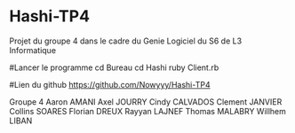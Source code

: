 # Hashi-TP4
Projet du groupe 4 dans le cadre du Genie Logiciel du S6 de L3 Informatique

#Lancer le programme
cd Bureau
cd Hashi
ruby Client.rb

#Lien du github
https://github.com/Nowyyy/Hashi-TP4

Groupe 4
Aaron AMANI
Axel JOURRY
Cindy CALVADOS
Clement JANVIER
Collins SOARES
Florian DREUX
Rayyan LAJNEF
Thomas MALABRY
Willhem LIBAN
